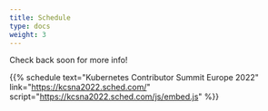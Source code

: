 ```yaml
---
title: Schedule
type: docs
weight: 3
---
```


Check back soon for more info!

{{% schedule
  text="Kubernetes Contributor Summit Europe 2022"
  link="https://kcsna2022.sched.com/"
  script="https://kcsna2022.sched.com/js/embed.js"
%}}
